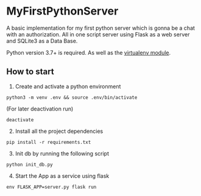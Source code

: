 # MyFirstPythonServer

A basic implementation for my first python server which is gonna be a chat with an authorization.
All in one script server using Flask as a web server and SQLite3 as a Data Base.

Python version 3.7+ is required. 
As well as the [virtualenv module](https://packaging.python.org/guides/installing-using-pip-and-virtual-environments/).
 

## How to start

1. Create and activate a python environment

`python3 -m venv .env && source .env/bin/activate`

(For later deactivation run)

`deactivate`

2. Install all the project dependencies

`pip install -r requirements.txt`

3. Init db by running the following script

`python init_db.py` 

4. Start the App as a service using flask

`env FLASK_APP=server.py flask run`